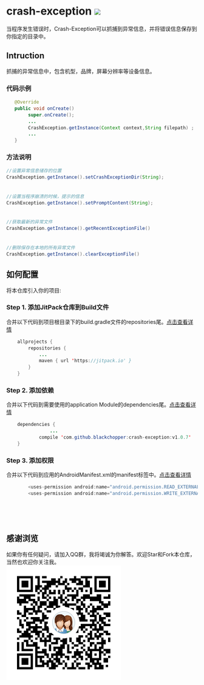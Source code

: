 # crash-exception  [![](https://jitpack.io/v/blackchopper/crash-exception.svg)](https://jitpack.io/#blackchopper/crash-exception)
当程序发生错误时，Crash-Exception可以抓捕到异常信息，并将错误信息保存到你指定的目录中。
## Intruction
抓捕的异常信息中，包含机型，品牌，屏幕分辨率等设备信息。
### 代码示例
```Java
   @Override
   public void onCreate()
        super.onCreate();
        ...
        CrashException.getInstance(Context context,String filepath) ;
        ...
   }
```
### 方法说明
```Java
//设置异常信息储存的位置
CrashException.getInstance().setCrashExceptionDir(String);


//设置当程序崩溃的时候，提示的信息
CrashException.getInstance().setPromptContent(String);


//获取最新的异常文件
CrashException.getInstance().getRecentExceptionFile()


//删除保存在本地的所有异常文件
CrashException.getInstance().clearExceptionFile()

```
## 如何配置
将本仓库引入你的项目:
### Step 1. 添加JitPack仓库到Build文件
合并以下代码到项目根目录下的build.gradle文件的repositories尾。[点击查看详情](https://github.com/blackchopper/CarouselBanner/blob/master/root_build.gradle.png)
```Java
	allprojects {
		repositories {
			...
			maven { url 'https://jitpack.io' }
		}
	}
```
### Step 2. 添加依赖   
合并以下代码到需要使用的application Module的dependencies尾。[点击查看详情](https://github.com/blackchopper/CarouselBanner/blob/master/application_build.gradle.png)
```Java
	dependencies {
                ...
	        compile 'com.github.blackchopper:crash-exception:v1.0.7'
	}
```
 
### Step 3. 添加权限
合并以下代码到应用的AndroidManifest.xml的manifest标签中。[点击查看详情](https://github.com/blackchopper/OnHttp/blob/master/androimanifest.png)
```Java
        <uses-permission android:name="android.permission.READ_EXTERNAL_STORAGE" />
        <uses-permission android:name="android.permission.WRITE_EXTERNAL_STORAGE" />
```

<br><br><br>
## 感谢浏览
如果你有任何疑问，请加入QQ群，我将竭诚为你解答。欢迎Star和Fork本仓库，当然也欢迎你关注我。
<br>
![Image Text](https://github.com/blackchopper/CarouselBanner/blob/master/qq_group.png)
